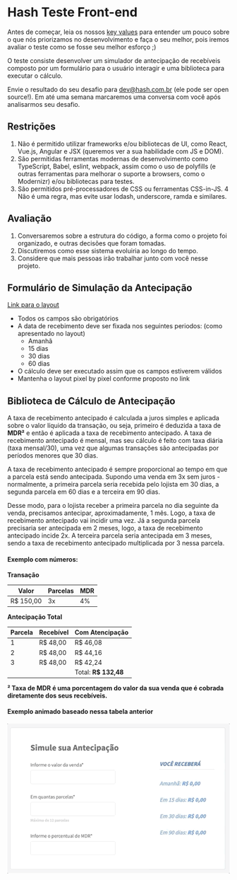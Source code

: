 # Hash Teste Front-end

Antes de começar, leia os nossos [key values](https://www.keyvalues.com/hash) para entender um pouco sobre o que nós priorizamos no desenvolvimento e faça o seu melhor, pois iremos avaliar o teste como se fosse seu melhor esforço ;)

O teste consiste desenvolver um simulador de antecipação de recebíveis composto por um formulário para o usuário interagir e uma biblioteca para executar o cálculo.

Envie o resultado do seu desafio para dev@hash.com.br (ele pode ser open source!). Em até uma semana marcaremos uma conversa com você após analisarmos seu desafio.

## Restrições

 1. Não é permitido utilizar frameworks e/ou bibliotecas de UI, como React, Vue.js, Angular e JSX (queremos ver a sua habilidade com JS e DOM).
 2. São permitidas ferramentas modernas de desenvolvimento como TypeScript, Babel, eslint, webpack, assim como o uso de polyfills (e outras ferramentas para melhorar o suporte a browsers, como o Modernizr) e/ou bibliotecas para testes.
 3. São permitidos pré-processadores de CSS ou ferramentas CSS-in-JS.
 4  Não é uma regra, mas evite usar lodash, underscore, ramda e similares.

## Avaliação

1. Conversaremos sobre a estrutura do código, a forma como o projeto foi organizado, e outras decisões que foram tomadas.
2. Discutiremos como esse sistema evoluiria ao longo do tempo.
3. Considere que mais pessoas irão trabalhar junto com você nesse projeto.

## Formulário de Simulação da Antecipação

[Link para o layout](https://www.figma.com/file/ipV80xJ29T7rdz0Aoo7xWv/Antecipation?node-id=0%3A1)

- Todos os campos são obrigatórios
- A data de recebimento deve ser fixada nos seguintes periodos: (como apresentado no layout)
    - Amanhã
    - 15 dias
    - 30 dias
    - 60 dias
- O cálculo deve ser executado assim que os campos estiverem válidos
- Mantenha o layout pixel by pixel conforme proposto no link

## Biblioteca de Cálculo de Antecipação

A taxa de recebimento antecipado é calculada a juros simples e aplicada sobre o valor líquido da transação, ou seja, primeiro é deduzida a taxa de **MDR²** e então é aplicada a taxa de recebimento antecipado. A taxa de recebimento antecipado é mensal, mas seu cálculo é feito com taxa diária (taxa mensal/30), uma vez que algumas transações são antecipadas por períodos menores que 30 dias.

A taxa de recebimento antecipado é sempre proporcional ao tempo em que a parcela está sendo antecipada. Supondo uma venda em 3x sem juros - normalmente, a primeira parcela seria recebida pelo lojista em 30 dias, a segunda parcela em 60 dias e a terceira em 90 dias.

Desse modo, para o lojista receber a primeira parcela no dia seguinte da venda, precisamos antecipar, aproximadamente, 1 mês. Logo, a taxa de recebimento antecipado vai incidir uma vez. Já a segunda parcela precisaria ser antecipada em 2 meses, logo, a taxa de recebimento antecipado incide 2x. A terceira parcela seria antecipada em 3 meses, sendo a taxa de recebimento antecipado multiplicada por 3 nessa parcela.

#### Exemplo com números:

**Transação**

| Valor      | Parcelas | MDR |
| ---------- | -------- | --- |
| R$ 150,00  | 3x       | 4%  |


**Antecipação Total**

| Parcela | Recebível | Com Atencipação  |
| ------  | --------- | ---------------- |
| 1       | R$ 48,00  | R$ 46,08         |
| 2       | R$ 48,00  | R$ 44,16         |
| 3       | R$ 48,00  | R$ 42,24         |
|         |           | Total: **R$ 132,48** |

**² Taxa de MDR é uma porcentagem do valor da sua venda que é cobrada diretamente dos seus recebíveis.**

#### Exemplo animado baseado nessa tabela anterior

![](anticipation.gif)
